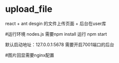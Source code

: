 # upload_file
react + ant desgin 的文件上传页面 + 后台在user库

#运行环境
nodes.js
需要npm install 
运行
npm start

默认启动地址：127.0.0.1:5678
需要开启7001端口的后台

#图片回显需要nginx配置
